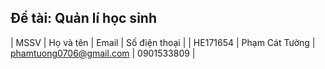 ## Đề tài: Quản lí học sinh
| MSSV | Họ và tên | Email | Số điện thoại |
| HE171654 | Phạm Cát Tường | phamtuong0706@gmail.com | 0901533809 |
